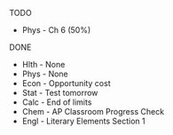 TODO
- Phys - Ch 6 (50%)

DONE
- Hlth - None
- Phys - None
- Econ - Opportunity cost
- Stat - Test tomorrow
- Calc - End of limits
- Chem - AP Classroom Progress Check
- Engl - Literary Elements Section 1

